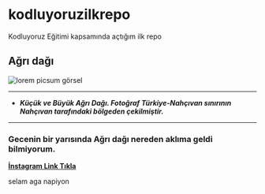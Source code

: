 # kodluyoruzilkrepo
Kodluyoruz Eğitimi kapsamında açtığım ilk repo

## Ağrı dağı 

![lorem picsum görsel](https://upload.wikimedia.org/wikipedia/commons/c/cb/Büyük_ve_Küçük_Ağrı_Dağı.jpg)

-------------------------------------------------
- ***Küçük ve Büyük Ağrı Dağı. Fotoğraf Türkiye-Nahçıvan sınırının Nahçıvan tarafındaki bölgeden çekilmiştir.***
***
### **Gecenin bir yarısında Ağrı dağı nereden aklıma geldi bilmiyorum.**


[**İnstagram Link Tıkla**](https://www.instagram.com/emreoznturk/)

selam aga napiyon